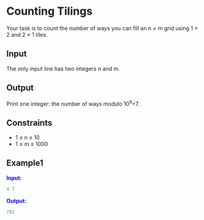 # Counting Tilings

Your task is to count the number of ways you can fill an n &times; m grid using 1 &times; 2 and 2 &times; 1 tiles.

## Input

The only input line has two integers n and m.

## Output

Print one integer: the number of ways modulo 10<sup>9</sup>+7.

## Constraints

- 1 &le; n &le; 10
- 1 &le; m &le; 1000

## Example1
<font color="blue">**Input:**</font>
```c++
4 7
```
<font color="blue">**Output:**</font>
```c++
781
``` 

